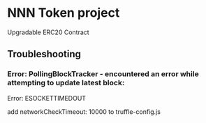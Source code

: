 # NNN Token project

Upgradable ERC20 Contract

## Troubleshooting

### Error: PollingBlockTracker - encountered an error while attempting to update latest block:
Error: ESOCKETTIMEDOUT

add networkCheckTimeout: 10000 to truffle-config.js
